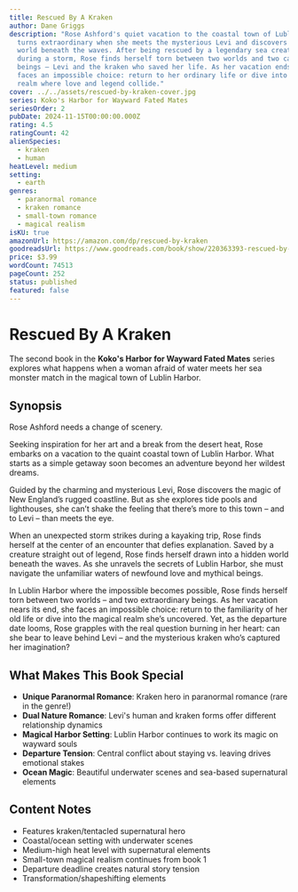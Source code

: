 ```yaml
---
title: Rescued By A Kraken
author: Dane Griggs
description: "Rose Ashford's quiet vacation to the coastal town of Lublin Harbor
  turns extraordinary when she meets the mysterious Levi and discovers a hidden
  world beneath the waves. After being rescued by a legendary sea creature
  during a storm, Rose finds herself torn between two worlds and two captivating
  beings – Levi and the kraken who saved her life. As her vacation ends, she
  faces an impossible choice: return to her ordinary life or dive into a magical
  realm where love and legend collide."
cover: ../../assets/rescued-by-kraken-cover.jpg
series: Koko's Harbor for Wayward Fated Mates
seriesOrder: 2
pubDate: 2024-11-15T00:00:00.000Z
rating: 4.5
ratingCount: 42
alienSpecies:
  - kraken
  - human
heatLevel: medium
setting:
  - earth
genres:
  - paranormal romance
  - kraken romance
  - small-town romance
  - magical realism
isKU: true
amazonUrl: https://amazon.com/dp/rescued-by-kraken
goodreadsUrl: https://www.goodreads.com/book/show/220363393-rescued-by-a-kraken
price: $3.99
wordCount: 74513
pageCount: 252
status: published
featured: false
---
```


# Rescued By A Kraken

The second book in the **Koko's Harbor for Wayward Fated Mates** series explores what happens when a woman afraid of water meets her sea monster match in the magical town of Lublin Harbor.

## Synopsis

Rose Ashford needs a change of scenery.

Seeking inspiration for her art and a break from the desert heat, Rose embarks on a vacation to the quaint coastal town of Lublin Harbor. What starts as a simple getaway soon becomes an adventure beyond her wildest dreams.

Guided by the charming and mysterious Levi, Rose discovers the magic of New England’s rugged coastline. But as she explores tide pools and lighthouses, she can’t shake the feeling that there’s more to this town – and to Levi – than meets the eye.

When an unexpected storm strikes during a kayaking trip, Rose finds herself at the center of an encounter that defies explanation. Saved by a creature straight out of legend, Rose finds herself drawn into a hidden world beneath the waves. As she unravels the secrets of Lublin Harbor, she must navigate the unfamiliar waters of newfound love and mythical beings.

In Lublin Harbor where the impossible becomes possible, Rose finds herself torn between two worlds – and two extraordinary beings. As her vacation nears its end, she faces an impossible choice: return to the familiarity of her old life or dive into the magical realm she’s uncovered. Yet, as the departure date looms, Rose grapples with the real question burning in her heart: can she bear to leave behind Levi – and the mysterious kraken who’s captured her imagination?

## What Makes This Book Special

- **Unique Paranormal Romance**: Kraken hero in paranormal romance (rare in the genre!)
- **Dual Nature Romance**: Levi's human and kraken forms offer different relationship dynamics
- **Magical Harbor Setting**: Lublin Harbor continues to work its magic on wayward souls
- **Departure Tension**: Central conflict about staying vs. leaving drives emotional stakes
- **Ocean Magic**: Beautiful underwater scenes and sea-based supernatural elements

## Content Notes

- Features kraken/tentacled supernatural hero
- Coastal/ocean setting with underwater scenes
- Medium-high heat level with supernatural elements
- Small-town magical realism continues from book 1
- Departure deadline creates natural story tension
- Transformation/shapeshifting elements
